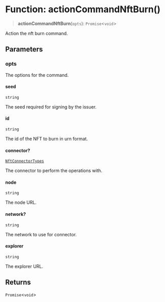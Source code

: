 # Function: actionCommandNftBurn()

> **actionCommandNftBurn**(`opts`): `Promise`\<`void`\>

Action the nft burn command.

## Parameters

### opts

The options for the command.

#### seed

`string`

The seed required for signing by the issuer.

#### id

`string`

The id of the NFT to burn in urn format.

#### connector?

[`NftConnectorTypes`](../type-aliases/NftConnectorTypes.md)

The connector to perform the operations with.

#### node

`string`

The node URL.

#### network?

`string`

The network to use for connector.

#### explorer

`string`

The explorer URL.

## Returns

`Promise`\<`void`\>

